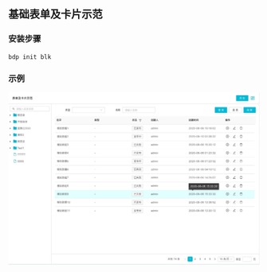 ## 基础表单及卡片示范

### 安装步骤
```bash
bdp init blk
```

### 示例
<img src="./screenshot/base-page-blk.jpg" />